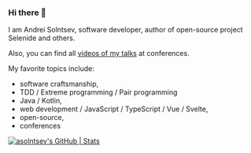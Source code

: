 ### Hi there 👋

I am Andrei Solntsev, software developer, author of open-source project Selenide and others.

Also, you can find all [videos of my talks](https://asolntsev.github.io/video/) at conferences.

My favorite topics include:
* software craftsmanship,
* TDD / Extreme programming / Pair programming
* Java / Kotlin,
* web development / JavaScript / TypeScript / Vue / Svelte,
* open-source,
* conferences

[![asolntsev's GitHub | Stats](https://stats.quine.sh/asolntsev/github?theme=dark)](https://quine.sh?utm_source=widgets&utm_campaign=asolntsev)
